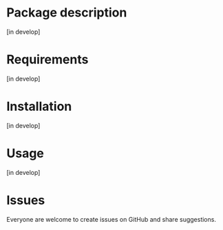 # Package description
[in develop]

# Requirements
[in develop]

# Installation
[in develop]

# Usage
[in develop]

# Issues
Everyone are welcome to create issues on GitHub and share suggestions.
